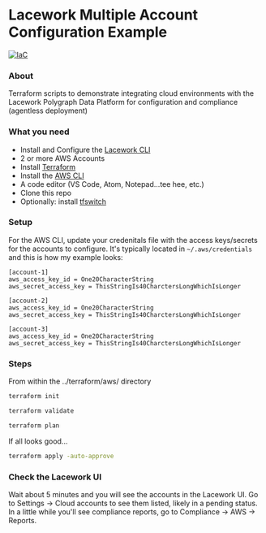 # Lacework Multiple Account Configuration Example
  
[![IaC](https://app.soluble.cloud/api/v1/public/badges/a62dd66c-06cb-4a12-81fc-fe0daecf7d2d.svg?orgId=217215739745)](https://app.soluble.cloud/repos/details/github.com/kenlangdon/lw-multi-acct-config?orgId=217215739745)
  
### About
Terraform scripts to demonstrate integrating cloud environments with the Lacework Polygraph Data Platform for configuration and compliance (agentless deployment)

### What you need
 - Install and Configure the [Lacework CLI](https://docs.lacework.com/cli/)
 - 2 or more AWS Accounts
 - Install [Terraform](https://www.terraform.io/downloads)  
 - Install the [AWS CLI](https://docs.aws.amazon.com/cli/latest/userguide/cli-configure-quickstart.html)
 - A code editor (VS Code, Atom, Notepad...tee hee, etc.)
 - Clone this repo
 - Optionally: install [tfswitch](https://tfswitch.warrensbox.com/Install/)

### Setup

For the AWS CLI, update your credenitals file with the access keys/secrets for the accounts to configure. It's typically located in `~/.aws/credentials` and this is how my example looks:

```
[account-1]
aws_access_key_id = One20CharacterString
aws_secret_access_key = ThisStringIs40CharctersLongWhichIsLonger

[account-2]
aws_access_key_id = One20CharacterString
aws_secret_access_key = ThisStringIs40CharctersLongWhichIsLonger

[account-3]
aws_access_key_id = One20CharacterString
aws_secret_access_key = ThisStringIs40CharctersLongWhichIsLonger
```

### Steps

From within the ../terraform/aws/ directory

```bash 
terraform init
```

```bash 
terraform validate
```

```bash 
terraform plan
```

If all looks good...

```bash 
terraform apply -auto-approve
```

### Check the Lacework UI

Wait about 5 minutes and you will see the accounts in the Lacework UI. Go to Settings -> Cloud accounts to see them listed, likely in a pending status. In a little while you'll see compliance reports, go to Compliance -> AWS -> Reports.